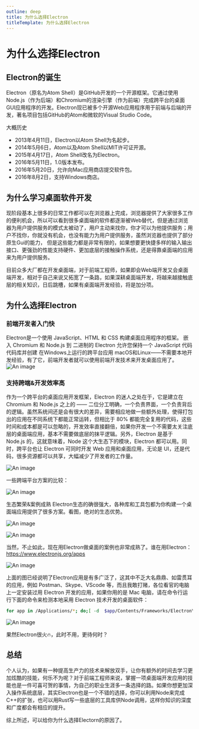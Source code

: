 ```yaml
---
outline: deep
title: 为什么选择Electron
titleTemplate: 为什么选择Electron
---
```


# 为什么选择Electron

## Electron的诞生
Electron（原名为Atom Shell）是GitHub开发的一个开源框架。它通过使用Node.js（作为后端）和Chromium的渲染引擎（作为前端）完成跨平台的桌面GUI应用程序的开发。Electron现已被多个开源Web应用程序用于前端与后端的开发，著名项目包括GitHub的Atom和微软的Visual Studio Code。

大概历史

- 2013年4月11日，Electron以Atom Shell为名起步。
- 2014年5月6日，Atom以及Atom Shell以MIT许可证开源。
- 2015年4月17日，Atom Shell改名为Electron。
- 2016年5月11日，1.0版本发布。
- 2016年5月20日，允许向Mac应用商店提交软件包。
- 2016年8月2日，支持Windows商店。
## 为什么学习桌面软件开发
现阶段基本上很多的日常工作都可以在浏览器上完成，浏览器提供了大家很多工作的便利机会，所以可以看到很多桌面端的软件都逐渐被Web替代，但是通过浏览器为用户提供服务的模式太被动了，用户主动来找你，你才可以为他提供服务；用户不找你，你就没有机会，也没有能力为用户提供服务，虽然浏览器也提供了部分原生Gui的能力， 但是这些能力都是非常有限的，如果想要更快捷多样的输入输出接口、更强劲的性能支持硬件、更加底层的接触操作系统，还是得靠桌面端的应用来为用户提供服务。

目前众多大厂都在开发桌面端，对于前端工程师，如果即会Web端开发又会桌面端开发，相对于自己来说又拓宽了一条路，如果深耕桌面端开发，将越来越接触底层的相关知识，日后跳槽，如果有桌面端开发经验，将是加分项。

## 为什么选择Electron
### 前端开发者入门快
Electron是一个使用 JavaScript、HTML 和 CSS 构建桌面应用程序的框架。 嵌入 Chromium 和 Node.js 到 二进制的 Electron 允许您保持一个 JavaScript 代码代码库并创建 在Windows上运行的跨平台应用 macOS和Linux——不需要本地开发经验，有了它，前端开发者就可以使用前端开发技术来开发桌面应用了。
![An image](/summary/electron/eletron-frame.png)


### 支持跨端&开发效率高
作为一个跨平台的桌面应用开发框架，Electron 的迷人之处在于，它是建立在 Chromium 和 Node.js 之上的 —— 二位分工明确，一个负责界面，一个负责背后的逻辑。虽然系统间还是会有很大的差异，需要相应地做一些额外处理，使得打包出的应用在不同系统下都能正常运转，但相比于 80% 都能完全复用的代码，这些时间和成本都是可以忽略的，开发效率直接翻倍，如果你开发一个不需要太关注底层的桌面端应用，基本不需要做底层的抹平逻辑。另外，Electron 是基于 Node.js 的，这就意味着，Node 这个大生态下的模块，Electron 都可以用。同时，跨平台也让 Electron 可同时开发 Web 应用和桌面应用，无论是 UI，还是代码，很多资源都可以共享，大幅减少了开发者的工作量。

![An image](/summary/electron/framework.jpeg)

一些跨端平台方案的比较：

![An image](/summary/electron/comparison.png)


生态繁荣&案例成熟
Electron生态的确很强大，各种库和工具包都为你构建一个桌面端应用提供了很多方案。看图，绝对的生态优势。

![An image](/summary/electron/github.jpeg)

![An image](/summary/electron/npm.jpeg)

当然，不止如此，现在用Electron做桌面的案例也非常成熟了。谁在用Electron：https://www.electronjs.org/apps

![An image](/summary/electron/apps.jpeg)


上面的图已经说明了Electron应用是有多广泛了，这其中不乏大名鼎鼎、如雷贯耳的应用，例如 Postman、Skype、VScode 等，而且我敢打赌，各位看官的电脑上一定安装过用 Electron 开发的应用，如果你用的是 Mac 电脑，请在命令行运行下面的命令来检测本地采用 Electron 技术开发的桌面软件：

```bash
for app in /Applications/*; do;[ -d  $app/Contents/Frameworks/Electron\ Framework.framework ] && echo $app; done
```

![An image](/summary/electron/command.jpeg)

果然Electron很火🔥，此时不用，更待何时？

## 总结
个人认为，如果有一种提高生产力的技术来解放双手，让你有额外的时间去学习更加炫酷的技能，何乐不为呢？对于前端工程师来说，掌握一项桌面端开发应用的技能也是一件可喜可贺的事情，为自己的职业生涯多一条选择的路。如果你想更加深入操作系统底层，其实Electron也是一个不错的选择，你可以利用Node来完成C++的扩张，也可以用Rust写一些底层的工具库供Node调用，这样你知识的深度和广度都会有相应的提升。

综上所述，可以给你为什么选择Electorn的原因了。

